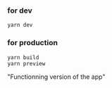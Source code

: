 ### for dev
```
yarn dev
```

### for production
```
yarn build
yarn preview
```

"Functionning version of the app"
